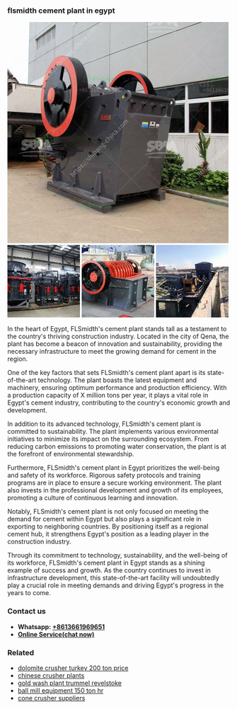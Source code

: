 <h3>flsmidth cement plant in egypt</h3><img src='1706768156.jpg' alt=''><p>In the heart of Egypt, FLSmidth's cement plant stands tall as a testament to the country's thriving construction industry. Located in the city of Qena, the plant has become a beacon of innovation and sustainability, providing the necessary infrastructure to meet the growing demand for cement in the region.</p><p>One of the key factors that sets FLSmidth's cement plant apart is its state-of-the-art technology. The plant boasts the latest equipment and machinery, ensuring optimum performance and production efficiency. With a production capacity of X million tons per year, it plays a vital role in Egypt's cement industry, contributing to the country's economic growth and development.</p><p>In addition to its advanced technology, FLSmidth's cement plant is committed to sustainability. The plant implements various environmental initiatives to minimize its impact on the surrounding ecosystem. From reducing carbon emissions to promoting water conservation, the plant is at the forefront of environmental stewardship.</p><p>Furthermore, FLSmidth's cement plant in Egypt prioritizes the well-being and safety of its workforce. Rigorous safety protocols and training programs are in place to ensure a secure working environment. The plant also invests in the professional development and growth of its employees, promoting a culture of continuous learning and innovation.</p><p>Notably, FLSmidth's cement plant is not only focused on meeting the demand for cement within Egypt but also plays a significant role in exporting to neighboring countries. By positioning itself as a regional cement hub, it strengthens Egypt's position as a leading player in the construction industry.</p><p>Through its commitment to technology, sustainability, and the well-being of its workforce, FLSmidth's cement plant in Egypt stands as a shining example of success and growth. As the country continues to invest in infrastructure development, this state-of-the-art facility will undoubtedly play a crucial role in meeting demands and driving Egypt's progress in the years to come.</p><h3>Contact us</h3><ul><li><strong>Whatsapp:&nbsp;<a href="https://wa.me/8613661969651">+8613661969651</a></strong></li><li><a href="https://swt.shibang-china.com/?git&amp;zhl&amp;flsmidth cement plant in egypt"><strong>Online Service(chat now)</strong></a></li></ul><h3>Related</h3><ul><li><a href='dolomite crusher turkey 200 ton price.md'>dolomite crusher turkey 200 ton price</a></li><li><a href='chinese crusher plants.md'>chinese crusher plants</a></li><li><a href='gold wash plant trummel revelstoke.md'>gold wash plant trummel revelstoke</a></li><li><a href='ball mill equipment 150 ton hr.md'>ball mill equipment 150 ton hr</a></li><li><a href='cone crusher suppliers.md'>cone crusher suppliers</a></li></ul>